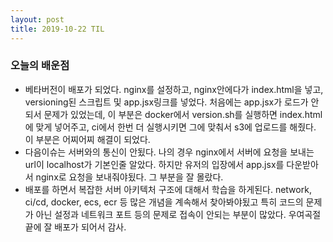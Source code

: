 ```yaml
---
layout: post
title: 2019-10-22 TIL
---
```


### 오늘의 배운점

- 베타버전이 배포가 되었다. nginx를 설정하고, nginx안에다가 index.html을 넣고, versioning된 스크립트 및 app.jsx링크를 넣었다. 처음에는 app.jsx가 로드가 안되서 문제가 있었는데, 이 부분은 docker에서 version.sh를 실행하면 index.html에 맞게 넣어주고, ci에서 한번 더 실행시키면 그에 맞춰서 s3에 업로드를 해줬다. 이 부분은 어찌어찌 해결이 되었다.
- 다음이슈는 서버와의 통신이 안됬다. 나의 경우 nginx에서 서버에 요청을 보내는 url이 localhost가 기본인줄 알았다. 하지만 유저의 입장에서 app.jsx를 다운받아서 nginx로 요청을 보내줘야됬다. 그 부분을 잘 몰랐다.
- 배포를 하면서 복잡한 서버 아키텍처 구조에 대해서 학습을 하게된다. network, ci/cd, docker, ecs, ecr 등 많은 개념을 계속해서 찾아봐야됬고 특히 코드의 문제가 아닌 설정과 네트워크 포트 등의 문제로 접속이 안되는 부분이 많았다. 우여곡절끝에 잘 배포가 되어서 감사.
